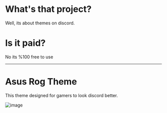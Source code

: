 # What's that project?

Well, its about themes on discord.

# Is it paid?

No its %100 free to use

-----------------------------------------------------------------------------------------------------------------

# Asus Rog Theme

This theme designed for gamers to look discord better.

![image](https://github.com/Sempiller/BetterDiscordProjects/assets/110603660/ddfae1ea-1d9f-438b-8ee4-b455dff0a041)
